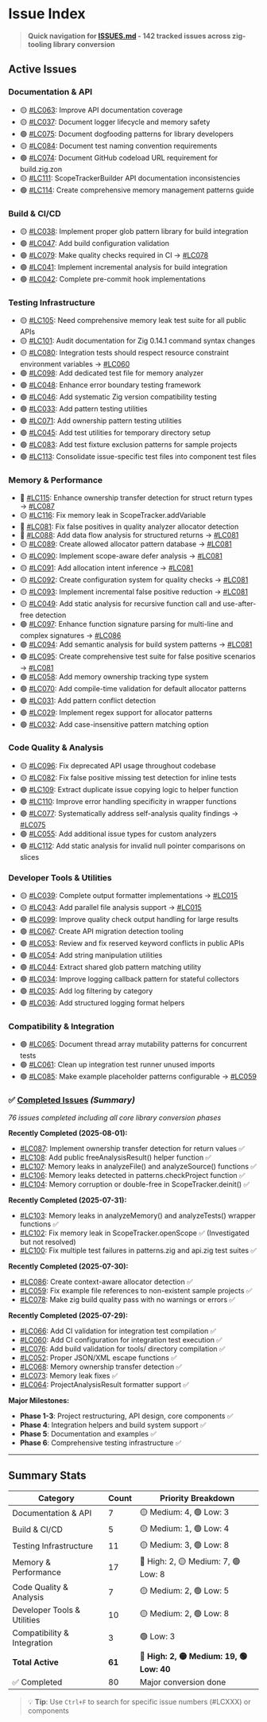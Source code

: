 # Issue Index

> **Quick navigation for [ISSUES.md](ISSUES.md) - 142 tracked issues across zig-tooling library conversion**

## Active Issues

### Documentation & API
- 🟡 [#LC063](ISSUES.md#L9): Improve API documentation coverage
- 🟡 [#LC037](ISSUES.md#L212): Document logger lifecycle and memory safety
- 🟢 [#LC075](ISSUES.md#L84): Document dogfooding patterns for library developers
- 🟡 [#LC084](ISSUES.md#L774): Document test naming convention requirements
- 🟢 [#LC074](ISSUES.md#L506): Document GitHub codeload URL requirement for build.zig.zon
- 🟡 [#LC111](ISSUES.md#L240): ScopeTrackerBuilder API documentation inconsistencies
- 🟢 [#LC114](ISSUES.md#L295): Create comprehensive memory management patterns guide

### Build & CI/CD
- 🟡 [#LC038](ISSUES.md#L66): Implement proper glob pattern library for build integration
- 🟢 [#LC047](ISSUES.md#L285): Add build configuration validation
- 🟢 [#LC079](ISSUES.md#L326): Make quality checks required in CI → [#LC078](00_completed_issues.md#L30)
- 🟢 [#LC041](ISSUES.md#L656): Implement incremental analysis for build integration
- 🟢 [#LC042](ISSUES.md#L674): Complete pre-commit hook implementations

### Testing Infrastructure
- 🟡 [#LC105](ISSUES.md#L45): Need comprehensive memory leak test suite for all public APIs
- 🟡 [#LC101](ISSUES.md#L1131): Audit documentation for Zig 0.14.1 command syntax changes
- 🟡 [#LC080](ISSUES.md#L629): Integration tests should respect resource constraint environment variables → [#LC060](00_completed_issues.md#L787)
- 🟢 [#LC098](ISSUES.md#L1040): Add dedicated test file for memory analyzer
- 🟢 [#LC048](ISSUES.md#L348): Enhance error boundary testing framework
- 🟢 [#LC046](ISSUES.md#L428): Add systematic Zig version compatibility testing
- 🟢 [#LC033](ISSUES.md#L686): Add pattern testing utilities
- 🟢 [#LC071](ISSUES.md#L705): Add ownership pattern testing utilities
- 🟢 [#LC045](ISSUES.md#L799): Add test utilities for temporary directory setup
- 🟢 [#LC083](ISSUES.md#L917): Add test fixture exclusion patterns for sample projects
- 🟢 [#LC113](ISSUES.md#L277): Consolidate issue-specific test files into component test files

### Memory & Performance
- 🔴 [#LC115](ISSUES.md#L11): Enhance ownership transfer detection for struct return types → [#LC087](00_completed_issues.md#L5)
- 🟡 [#LC116](ISSUES.md#L34): Fix memory leak in ScopeTracker.addVariable
- 🔴 [#LC081](ISSUES.md#L585): Fix false positives in quality analyzer allocator detection
- 🔴 [#LC088](ISSUES.md#L257): Add data flow analysis for structured returns → [#LC081](ISSUES.md#L585)
- 🟡 [#LC089](ISSUES.md#L179): Create allowed allocator pattern database → [#LC081](ISSUES.md#L489)
- 🟡 [#LC090](ISSUES.md#L197): Implement scope-aware defer analysis → [#LC081](ISSUES.md#L489)
- 🟡 [#LC091](ISSUES.md#L215): Add allocation intent inference → [#LC081](ISSUES.md#L489)
- 🟡 [#LC092](ISSUES.md#L233): Create configuration system for quality checks → [#LC081](ISSUES.md#L489)
- 🟡 [#LC093](ISSUES.md#L251): Implement incremental false positive reduction → [#LC081](ISSUES.md#L489)
- 🟡 [#LC049](ISSUES.md#L305): Add static analysis for recursive function call and use-after-free detection
- 🟢 [#LC097](ISSUES.md#L1016): Enhance function signature parsing for multi-line and complex signatures → [#LC086](00_completed_issues.md#L5)
- 🟢 [#LC094](ISSUES.md#L269): Add semantic analysis for build system patterns → [#LC081](ISSUES.md#L489)
- 🟢 [#LC095](ISSUES.md#L287): Create comprehensive test suite for false positive scenarios → [#LC081](ISSUES.md#L489)
- 🟢 [#LC058](ISSUES.md#L407): Add memory ownership tracking type system
- 🟢 [#LC070](ISSUES.md#L122): Add compile-time validation for default allocator patterns
- 🟢 [#LC031](ISSUES.md#L685): Add pattern conflict detection
- 🟢 [#LC029](ISSUES.md#L723): Implement regex support for allocator patterns
- 🟢 [#LC032](ISSUES.md#L742): Add case-insensitive pattern matching option

### Code Quality & Analysis
- 🟡 [#LC096](ISSUES.md#L998): Fix deprecated API usage throughout codebase
- 🟡 [#LC082](ISSUES.md#L896): Fix false positive missing test detection for inline tests
- 🟢 [#LC109](ISSUES.md#L219): Extract duplicate issue copying logic to helper function
- 🟢 [#LC110](ISSUES.md#L238): Improve error handling specificity in wrapper functions
- 🟢 [#LC077](ISSUES.md#L103): Systematically address self-analysis quality findings → [#LC075](ISSUES.md#L84)
- 🟢 [#LC055](ISSUES.md#L589): Add additional issue types for custom analyzers
- 🟢 [#LC112](ISSUES.md#L259): Add static analysis for invalid null pointer comparisons on slices

### Developer Tools & Utilities
- 🟡 [#LC039](ISSUES.md#L28): Complete output formatter implementations → [#LC015](00_completed_issues.md#L227)
- 🟡 [#LC043](ISSUES.md#L46): Add parallel file analysis support → [#LC015](00_completed_issues.md#L227)
- 🟢 [#LC099](ISSUES.md#L1072): Improve quality check output handling for large results
- 🟢 [#LC067](ISSUES.md#L466): Create API migration detection tooling
- 🟢 [#LC053](ISSUES.md#L550): Review and fix reserved keyword conflicts in public APIs
- 🟢 [#LC054](ISSUES.md#L569): Add string manipulation utilities
- 🟢 [#LC044](ISSUES.md#L781): Extract shared glob pattern matching utility
- 🟢 [#LC034](ISSUES.md#L854): Improve logging callback pattern for stateful collectors
- 🟢 [#LC035](ISSUES.md#L873): Add log filtering by category
- 🟢 [#LC036](ISSUES.md#L893): Add structured logging format helpers

### Compatibility & Integration
- 🟢 [#LC065](ISSUES.md#L619): Document thread array mutability patterns for concurrent tests
- 🟢 [#LC061](ISSUES.md#L638): Clean up integration test runner unused imports
- 🟢 [#LC085](ISSUES.md#L954): Make example placeholder patterns configurable → [#LC059](00_completed_issues.md#L34)

### ✅ [Completed Issues](00_completed_issues.md) *(Summary)*
*76 issues completed including all core library conversion phases*

**Recently Completed (2025-08-01):**
- [#LC087](00_completed_issues.md#L5): Implement ownership transfer detection for return values ✅
- [#LC108](00_completed_issues.md#L37): Add public freeAnalysisResult() helper function ✅
- [#LC107](00_completed_issues.md#L68): Memory leaks in analyzeFile() and analyzeSource() functions ✅
- [#LC106](00_completed_issues.md#L95): Memory leaks detected in patterns.checkProject function ✅
- [#LC104](00_completed_issues.md#L121): Memory corruption or double-free in ScopeTracker.deinit() ✅

**Recently Completed (2025-07-31):**
- [#LC103](00_completed_issues.md#L33): Memory leaks in analyzeMemory() and analyzeTests() wrapper functions ✅
- [#LC102](00_completed_issues.md#L59): Fix memory leak in ScopeTracker.openScope ✅ (Investigated but not resolved)
- [#LC100](00_completed_issues.md#L84): Fix multiple test failures in patterns.zig and api.zig test suites ✅

**Recently Completed (2025-07-30):**
- [#LC086](00_completed_issues.md#L30): Create context-aware allocator detection ✅
- [#LC059](00_completed_issues.md#L59): Fix example file references to non-existent sample projects ✅
- [#LC078](00_completed_issues.md#L84): Make zig build quality pass with no warnings or errors ✅

**Recently Completed (2025-07-29):**
- [#LC066](00_completed_issues.md#L25): Add CI validation for integration test compilation ✅
- [#LC060](00_completed_issues.md#L762): Add CI configuration for integration test execution ✅
- [#LC076](00_completed_issues.md#L31): Add build validation for tools/ directory compilation ✅
- [#LC052](00_completed_issues.md#L51): Proper JSON/XML escape functions ✅
- [#LC068](00_completed_issues.md#L72): Memory ownership transfer detection ✅  
- [#LC073](00_completed_issues.md#L174): Memory leak fixes ✅
- [#LC064](00_completed_issues.md#L720): ProjectAnalysisResult formatter support ✅

**Major Milestones:**
- **Phase 1-3**: Project restructuring, API design, core components ✅
- **Phase 4**: Integration helpers and build system support ✅
- **Phase 5**: Documentation and examples ✅
- **Phase 6**: Comprehensive testing infrastructure ✅

---

## Summary Stats

| Category | Count | Priority Breakdown |
|----------|-------|-------------------|
| Documentation & API | 7 | 🟡 Medium: 4, 🟢 Low: 3 |
| Build & CI/CD | 5 | 🟡 Medium: 1, 🟢 Low: 4 |
| Testing Infrastructure | 11 | 🟡 Medium: 3, 🟢 Low: 8 |
| Memory & Performance | 17 | 🔴 High: 2, 🟡 Medium: 7, 🟢 Low: 8 |
| Code Quality & Analysis | 7 | 🟡 Medium: 2, 🟢 Low: 5 |
| Developer Tools & Utilities | 10 | 🟡 Medium: 2, 🟢 Low: 8 |
| Compatibility & Integration | 3 | 🟢 Low: 3 |
| **Total Active** | **61** | **🔴 High: 2, 🟡 Medium: 19, 🟢 Low: 40** |
| ✅ Completed | 80 | Major conversion done |

> 💡 **Tip**: Use `Ctrl+F` to search for specific issue numbers (#LCXXX) or components